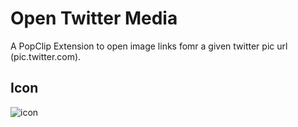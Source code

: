 # Open Twitter Media

A PopClip Extension to open image links fomr a given twitter pic url (pic.twitter.com).

## Icon

![icon](https://raw.githubusercontent.com/tsaiid/PopClip-Extensions/master/OpenTwitterMedia.popclipext/icon.png)
